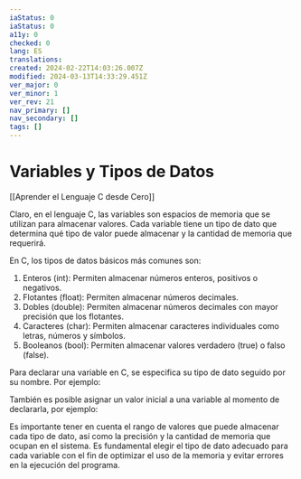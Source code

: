 ```yaml
---
iaStatus: 0
iaStatus: 0
a11y: 0
checked: 0
lang: ES
translations: 
created: 2024-02-22T14:03:26.007Z
modified: 2024-03-13T14:33:29.451Z
ver_major: 0
ver_minor: 1
ver_rev: 21
nav_primary: []
nav_secondary: []
tags: []
---
```

# Variables y Tipos de Datos

[[Aprender el Lenguaje C desde Cero]]

Claro, en el lenguaje C, las variables son espacios de memoria que se utilizan para almacenar valores. Cada variable tiene un tipo de dato que determina qué tipo de valor puede almacenar y la cantidad de memoria que requerirá.

En C, los tipos de datos básicos más comunes son:
1. Enteros (int): Permiten almacenar números enteros, positivos o negativos.
2. Flotantes (float): Permiten almacenar números decimales.
3. Dobles (double): Permiten almacenar números decimales con mayor precisión que los flotantes.
4. Caracteres (char): Permiten almacenar caracteres individuales como letras, números y símbolos.
5. Booleanos (bool): Permiten almacenar valores verdadero (true) o falso (false).

Para declarar una variable en C, se especifica su tipo de dato seguido por su nombre. Por ejemplo:


También es posible asignar un valor inicial a una variable al momento de declararla, por ejemplo:


Es importante tener en cuenta el rango de valores que puede almacenar cada tipo de dato, así como la precisión y la cantidad de memoria que ocupan en el sistema. Es fundamental elegir el tipo de dato adecuado para cada variable con el fin de optimizar el uso de la memoria y evitar errores en la ejecución del programa.

